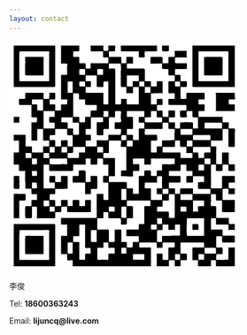 ```yaml
---
layout: contact
---
```


<div class="card bg-light">

  <div class="card-body">
    <div class="row align-items-center">
      <div class="col-sm-4">
        <div class="image mx-auto"><img src="/media/qrcode.png" alt=""></div>
      </div>
      <div class="col-sm-6">
        <div class="designation">
            <div class="typing-title">
                <p>
                  <div>李俊</div>
                </p>
                <p>
                  <div>Tel: <strong>18600363243</strong></div>
                </p>
                <p>
                  <div>Email: <strong>lijuncq@live.com</strong></div>
                </p>
            </div>
            <span class="typed-title"></span>
        </div>
      </div>
    </div>
  </div>
</div>

<br>
<br>